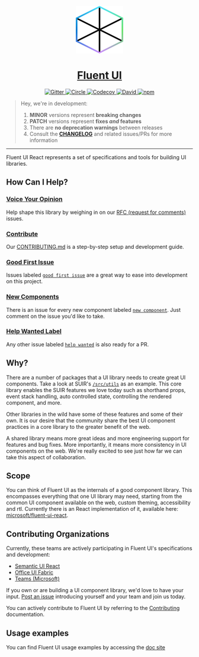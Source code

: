 <!-- Logo -->
<p align="center">
  <a href="https://microsoft.github.io/fluent-ui-react">
    <img height="128" width="128" src="https://github.com/microsoft/fluent-ui-react/raw/master/docs/src/public/images/fluent-ui-logo.png">
  </a>
</p>

<!-- Name -->
<h1 align="center">
  <a href="https://microsoft.github.io/fluent-ui-react">Fluent UI</a>
</h1>

<!-- Badges -->
<p align="center">
  <a href="https://gitter.im/microsoft/fluent-ui-react">
    <img alt="Gitter" src="https://img.shields.io/badge/gitter-join_chat-1dce73.svg?logo=data%3Aimage%2Fsvg%2Bxml%3Bbase64%2CPD94bWwgdmVyc2lvbj0iMS4wIiBlbmNvZGluZz0iVVRGLTgiPz4NCjxzdmcgeG1sbnM9Imh0dHA6Ly93d3cudzMub3JnLzIwMDAvc3ZnIj48cmVjdCB4PSIwIiB5PSI1IiBmaWxsPSIjZmZmIiB3aWR0aD0iMSIgaGVpZ2h0PSI1Ii8%2BPHJlY3QgeD0iMiIgeT0iNiIgZmlsbD0iI2ZmZiIgd2lkdGg9IjEiIGhlaWdodD0iNyIvPjxyZWN0IHg9IjQiIHk9IjYiIGZpbGw9IiNmZmYiIHdpZHRoPSIxIiBoZWlnaHQ9IjciLz48cmVjdCB4PSI2IiB5PSI2IiBmaWxsPSIjZmZmIiB3aWR0aD0iMSIgaGVpZ2h0PSI0Ii8%2BPC9zdmc%2B&logoWidth=8&style=flat-square&maxAge=2592000" />
  </a>
  <a href="https://circleci.com/gh/microsoft/fluent-ui-react/tree/master">
    <img alt="Circle" src="https://img.shields.io/circleci/project/github/microsoft/fluent-ui-react/master.svg?style=flat-square" />
  </a>
  <a href="https://codecov.io/gh/microsoft/fluent-ui-react">
    <img alt="Codecov" src="https://img.shields.io/codecov/c/github/microsoft/fluent-ui-react/master.svg?style=flat-square" />
  </a>
  <a href="https://david-dm.org/microsoft/fluent-ui-react">
    <img alt="David" src="https://img.shields.io/david/microsoft/fluent-ui-react.svg?style=flat-square" />
  </a>
  <a href="https://www.npmjs.com/package/@fluentui/react">
    <img alt="npm" src="https://img.shields.io/npm/v/@fluentui/react.svg?style=flat-square" />
  </a>
</p>

> Hey, we're in development:
>
> 1.  **MINOR** versions represent **breaking changes**
> 1.  **PATCH** versions represent **fixes _and_ features**
> 1.  There are **no deprecation warnings** between releases
> 1.  Consult the [**CHANGELOG**][4] and related issues/PRs for more information

---

Fluent UI React represents a set of specifications and tools for building UI libraries.

## How Can I Help?

### [Voice Your Opinion][101]

Help shape this library by weighing in on our [RFC (request for comments)][101] issues.

### [Contribute][3]

Our [CONTRIBUTING.md][3] is a step-by-step setup and development guide.

### [Good First Issue][103]

Issues labeled [`good first issue`][103] are a great way to ease into development on this project.

### [New Components][102]

There is an issue for every new component labeled [`new component`][102]. Just comment on the issue you'd like to take.

### [Help Wanted Label][100]

Any other issue labeled [`help wanted`][100] is also ready for a PR.

## Why?

There are a number of packages that a UI library needs to create great UI components. Take a look at SUIR's [`/src/utils`][201] as an example. This core library enables the SUIR features we love today such as shorthand props, event stack handling, auto controlled state, controlling the rendered component, and more.

Other libraries in the wild have some of these features and some of their own. It is our desire that the community share the best UI component practices in a core library to the greater benefit of the web.

A shared library means more great ideas and more engineering support for features and bug fixes. More importantly, it means more consistency in UI components on the web. We're really excited to see just how far we can take this aspect of collaboration.

## Scope

You can think of Fluent UI as the internals of a good component library. This encompasses everything that one UI library may need, starting from the common UI component available on the web, custom theming, accessibility and rtl. Currently there is an React implementation of it, available here: [microsoft/fluent-ui-react](https://github.com/microsoft/fluent-ui-react).

## Contributing Organizations

Currently, these teams are actively participating in Fluent UI's specifications and development:

- [Semantic UI React][200]
- [Office UI Fabric][300]
- [Teams (Microsoft)][301]

If you own or are building a UI component library, we'd love to have your input. [Post an issue][2] introducing yourself and your team and join us today.

You can actively contribute to Fluent UI by referring to the [Contributing][3] documentation.

## Usage examples

You can find Fluent UI usage examples by accessing the [doc site][5]

<!-- REPO -->

[1]: https://github.com/microsoft/fluent-ui-react/blob/master/MANIFESTO.md
[2]: https://github.com/microsoft/fluent-ui-react/issues/new/choose
[3]: https://github.com/microsoft/fluent-ui-react/blob/master/.github/CONTRIBUTING.md
[4]: https://github.com/microsoft/fluent-ui-react/blob/master/CHANGELOG.md
[5]: https://microsoft.github.io/fluent-ui-react

<!-- ISSUE LABELS -->

[100]: https://github.com/microsoft/fluent-ui-react/labels/help%20wanted
[101]: https://github.com/microsoft/fluent-ui-react/issues?q=is%3Aopen+RFC+label%3ARFC
[102]: https://github.com/microsoft/fluent-ui-react/issues?q=is%3Aissue+is%3Aopen+label%3A%22new+component%22
[103]: https://github.com/microsoft/fluent-ui-react/labels/good%20first%20issue

<!-- SUIR -->

[200]: https://github.com/Semantic-Org/Semantic-UI-React
[201]: https://github.com/Semantic-Org/Semantic-UI-React/tree/master/packages/react/src/utils

<!-- EXTERNAL -->

[300]: https://developer.microsoft.com/en-us/fabric
[301]: https://products.office.com/en-US/microsoft-teams/group-chat-software
